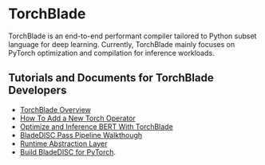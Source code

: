 # TorchBlade

TorchBlade is an end-to-end performant compiler tailored to Python subset
language for deep learning. Currently, TorchBlade mainly focuses on PyTorch
optimization and compilation for inference workloads.

## Tutorials and Documents for TorchBlade Developers

- [TorchBlade Overview](/docs/developers/bladedisc_torch_overview.md)
- [How To Add a New Torch Operator](/docs/developers/torch_add_a_new_operator.md)
- [Optimize and Inference BERT With TorchBlade](/docs/tutorials/torch_bert_inference.md)
- [BladeDISC Pass Pipeline Walkthough](/docs/developers/pass_pipeline.md)
- [Runtime Abstraction Layer](/docs/developers/runtime_abstraction_layer.md)
- [Build BladeDISC for PyTorch](/docs/build_from_source.md#build-bladedisc-for-pytorch.md).
